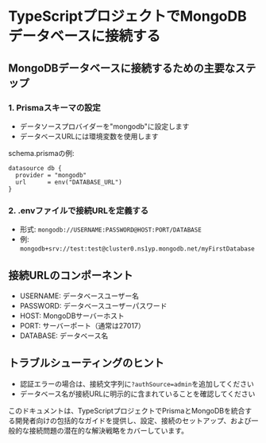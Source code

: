 # TypeScriptプロジェクトでMongoDBデータベースに接続する

## MongoDBデータベースに接続するための主要なステップ

### 1. Prismaスキーマの設定
- データソースプロバイダーを"mongodb"に設定します
- データベースURLには環境変数を使用します

schema.prismaの例:
```prisma
datasource db {
  provider = "mongodb"
  url      = env("DATABASE_URL")
}
```

### 2. .envファイルで接続URLを定義する
- 形式: `mongodb://USERNAME:PASSWORD@HOST:PORT/DATABASE`
- 例: `mongodb+srv://test:test@cluster0.ns1yp.mongodb.net/myFirstDatabase`

## 接続URLのコンポーネント
- USERNAME: データベースユーザー名
- PASSWORD: データベースユーザーパスワード
- HOST: MongoDBサーバーホスト
- PORT: サーバーポート（通常は27017）
- DATABASE: データベース名

## トラブルシューティングのヒント
- 認証エラーの場合は、接続文字列に`?authSource=admin`を追加してください
- データベース名が接続URLに明示的に含まれていることを確認してください

このドキュメントは、TypeScriptプロジェクトでPrismaとMongoDBを統合する開発者向けの包括的なガイドを提供し、設定、接続のセットアップ、および一般的な接続問題の潜在的な解決戦略をカバーしています。
